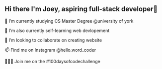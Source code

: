 ## Hi there I'm Joey, aspiring full-stack developer👋

🌱 I’m currently studying CS Master Degree @university of york

🌱 I'm also currently self-learning web devlopement 

👯 I’m looking to collaborate on creating website 

📫 Find me on Instagram @hello.word_coder 

👩🏻‍💻 Join me on the #100daysofcodechallenge
